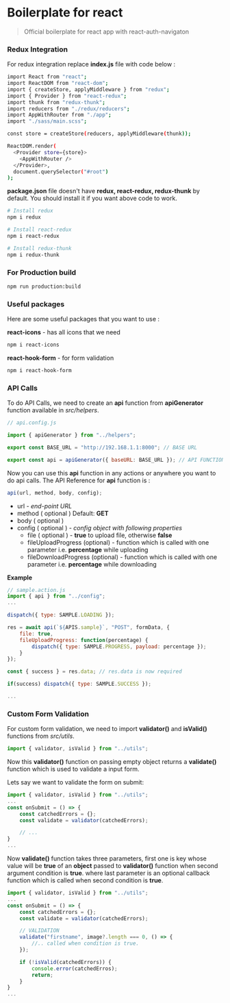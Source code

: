 # Boilerplate for react

> Official boilerplate for react app with react-auth-navigaton

### Redux Integration

For redux integration replace **index.js** file with code below :

```bash
import React from "react";
import ReactDOM from "react-dom";
import { createStore, applyMiddleware } from "redux";
import { Provider } from "react-redux";
import thunk from "redux-thunk";
import reducers from "./redux/reducers";
import AppWithRouter from "./app";
import "./sass/main.scss";

const store = createStore(reducers, applyMiddleware(thunk));

ReactDOM.render(
  <Provider store={store}>
  	<AppWithRouter />
  </Provider>,
  document.querySelector("#root")
);
```

**package.json** file doesn't have **redux, react-redux, redux-thunk** by default. You should install it if you want above code to work.

```bash
# Install redux
npm i redux

# Install react-redux
npm i react-redux

# Install redux-thunk
npm i redux-thunk
```

### For Production build

```bash
npm run production:build
```

### Useful packages

Here are some useful packages that you want to use :

**react-icons** - has all icons that we need

```bash
npm i react-icons
```

**react-hook-form** - for form validation

```bash
npm i react-hook-form
```

### API Calls

To do API Calls, we need to create an **api** function from **apiGenerator** function available in _src/helpers_.

```js
// api.config.js

import { apiGenerator } from "../helpers";

export const BASE_URL = "http://192.168.1.1:8000"; // BASE URL

export const api = apiGenerator({ baseURL: BASE_URL }); // API FUNCTION
```

Now you can use this **api** function in any actions or anywhere you want to do api calls. The API Reference for **api** function is :

```js
api(url, method, body, config);
```

- url - _end-point URL_
- method ( optional ) Default: **GET**
- body ( optional )
- config ( optional ) - _config object with following properties_
  - file ( optional ) - **true** to upload file, otherwise **false**
  - fileUploadProgress (optional) - function which is called with one parameter i.e. **percentage** while uploading
  - fileDownloadProgress (optional) - function which is called with one parameter i.e. **percentage** while downloading

**Example**

```js
// sample.action.js
import { api } from "../config";
...

dispatch({ type: SAMPLE.LOADING });

res = await api(`${APIS.sample}`, "POST", formData, {
    file: true,
    fileUploadProgress: function(percentage) {
        dispatch({ type: SAMPLE.PROGRESS, payload: percentage });
    }
});

const { success } = res.data; // res.data is now required

if(success) dispatch({ type: SAMPLE.SUCCESS });

...
```

### Custom Form Validation

For custom form validation, we need to import **validator()** and **isValid()** functions from _src/utils_.

```javascript
import { validator, isValid } from "../utils";
```

Now this **validator()** function on passing empty object returns a **validate()** function which is used to validate a input form.

Lets say we want to validate the form on submit:

```javascript
import { validator, isValid } from "../utils";
...
const onSubmit = () => {
    const catchedErrors = {};
    const validate = validator(catchedErrors);

    // ...
}
...
```

Now **validate()** function takes three parameters, first one is key whose value will be **true** of an **object** passed to **validator()** function when second argument condition is **true**. where last parameter is an optional callback function which is called when second condition is **true**.

```javascript
import { validator, isValid } from "../utils";
...
const onSubmit = () => {
    const catchedErrors = {};
    const validate = validator(catchedErrors);

    // VALIDATION
    validate("firstname", image?.length === 0, () => {
    	//.. called when condition is true.
    });

    if (!isValid(catchedErrors)) {
        console.error(catchedErros);
        return;
    }
}
...
```
